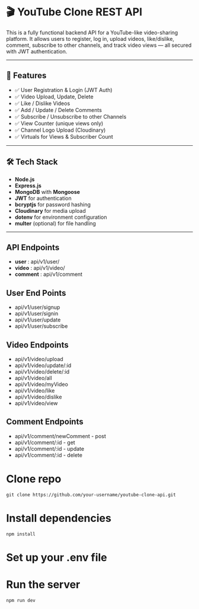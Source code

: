 # 🎬 YouTube Clone REST API

This is a fully functional backend API for a YouTube-like video-sharing platform. It allows users to register, log in, upload videos, like/dislike, comment, subscribe to other channels, and track video views — all secured with JWT authentication.

---

## 🚀 Features

- ✅ User Registration & Login (JWT Auth)
- ✅ Video Upload, Update, Delete
- ✅ Like / Dislike Videos
- ✅ Add / Update / Delete Comments
- ✅ Subscribe / Unsubscribe to other Channels
- ✅ View Counter (unique views only)
- ✅ Channel Logo Upload (Cloudinary)
- ✅ Virtuals for Views & Subscriber Count
  

---

## 🛠️ Tech Stack

- **Node.js**
- **Express.js**
- **MongoDB** with **Mongoose**
- **JWT** for authentication
- **bcryptjs** for password hashing
- **Cloudinary** for media upload
- **dotenv** for environment configuration
- **multer** (optional) for file handling

---

## API Endpoints
- **user** : api/v1/user/
- **video** : api/v1/video/
- **comment** : api/v1/comment

## User End Points 
- api/v1/user/signup
- api/v1/user/signin
- api/v1/user/update
- api/v1/user/subscribe

## Video Endpoints
- api/v1/video/upload
- api/v1/video/update/:id
- api/v1/video/delete/:id
- api/v1/video/all
- api/v1/video/myVideo
- api/v1/video/like
- api/v1/video/dislike
- api/v1/video/view

## Comment Endpoints
- api/v1/comment/newComment - post
- api/v1/comment/:id - get
- api/v1/comment/:id - update
- api/v1/comment/:id - delete  

# Clone repo
`git clone https://github.com/your-username/youtube-clone-api.git`

# Install dependencies
`npm install`

# Set up your .env file

# Run the server
`npm run dev`






